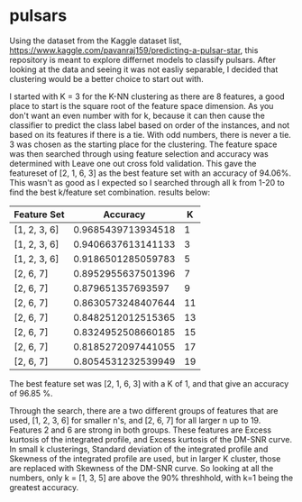 # pulsars
Using the dataset from the Kaggle dataset list, https://www.kaggle.com/pavanraj159/predicting-a-pulsar-star, this repository is meant to 
explore differnet models to classify pulsars. After looking at the data and seeing it was not easliy separable, I decided that clustering
would be a better choice to start out with.

I started with K = 3 for the K-NN clustering as there are 8 features, a good place to start is the square root of the feature space 
dimension. As you don't want an even number with for k, because it can then cause the classifier to predict the class label based on order 
of the instances, and not based on its features if there is a tie. With odd numbers, there is never a tie. 3 was chosen as the starting 
place for the clustering. The feature space was then searched through using feature selection and accuracy was determined with Leave one
out cross fold validation. This gave the featureset of [2, 1, 6, 3] as the best feature set with an accuracy of 94.06%. This wasn't as
good as I expected so I searched through all k from 1-20 to find the best k/feature set combination. results below:

| Feature Set | Accuracy | K |
| ------------ | ------------------ | - |
| [1, 2, 3, 6] | 0.9685439713934518 | 1 |
| [1, 2, 3, 6] | 0.9406637613141133 | 3 |
| [1, 2, 3, 6] | 0.9186501285059783 | 5 | 
| [2, 6, 7]    | 0.8952955637501396 | 7 |
| [2, 6, 7]    | 0.879651357693597  | 9 |
| [2, 6, 7]    | 0.8630573248407644 | 11|
| [2, 6, 7]    | 0.8482512012515365 | 13|
| [2, 6, 7]    | 0.8324952508660185 | 15|
| [2, 6, 7]    | 0.8185272097441055 | 17| 
| [2, 6, 7]    | 0.8054531232539949 | 19|

The best feature set was [2, 1, 6, 3] with a K of 1, and that give an accuracy of 96.85 %.

Through the search, there are a two different groups of features that are used, [1, 2, 3, 6] for smaller n's,
and [2, 6, 7] for all larger n up to 19. Features 2 and 6 are strong in both groups. These features are
Excess kurtosis of the integrated profile, and  Excess kurtosis of the DM-SNR curve. In small k clusterings,
Standard deviation of the integrated profile and Skewness of the integrated profile are used, but in larger
K cluster, those are replaced with Skewness of the DM-SNR curve. 
So looking at all the numbers, only k = [1, 3, 5] are above the 90% threshhold, with k=1 being the greatest accuracy.
